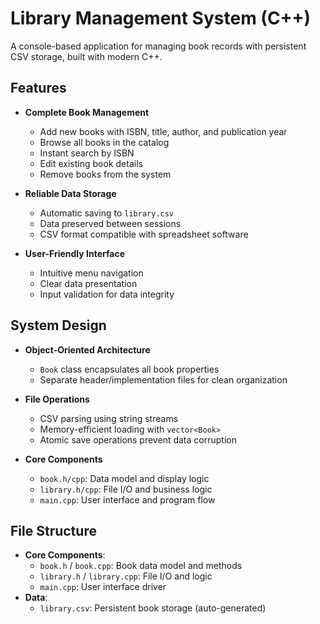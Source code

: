 # Library Management System (C++)

A console-based application for managing book records with persistent CSV storage, built with modern C++.

## Features

- **Complete Book Management**
  - Add new books with ISBN, title, author, and publication year
  - Browse all books in the catalog
  - Instant search by ISBN
  - Edit existing book details
  - Remove books from the system

- **Reliable Data Storage**
  - Automatic saving to `library.csv`
  - Data preserved between sessions
  - CSV format compatible with spreadsheet software

- **User-Friendly Interface**
  - Intuitive menu navigation
  - Clear data presentation
  - Input validation for data integrity

## System Design

- **Object-Oriented Architecture**
  - `Book` class encapsulates all book properties
  - Separate header/implementation files for clean organization

- **File Operations**
  - CSV parsing using string streams
  - Memory-efficient loading with `vector<Book>`
  - Atomic save operations prevent data corruption

- **Core Components**
  - `book.h/cpp`: Data model and display logic
  - `library.h/cpp`: File I/O and business logic
  - `main.cpp`: User interface and program flow

## File Structure

- **Core Components**:
  - `book.h` / `book.cpp`: Book data model and methods
  - `library.h` / `library.cpp`: File I/O and logic
  - `main.cpp`: User interface driver
- **Data**:
  - `library.csv`: Persistent book storage (auto-generated)
